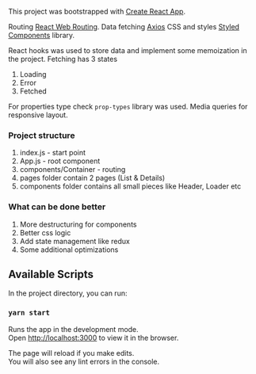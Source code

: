 This project was bootstrapped with [Create React App](https://github.com/facebook/create-react-app).

Routing [React Web Routing](https://reactrouter.com/web).
Data fetching [Axios](https://github.com/axios/axios)
CSS and styles [Styled Components](https://styled-components.com/) library.

React hooks was used to store data and implement some memoization in the project.
Fetching has 3 states

1. Loading
1. Error
1. Fetched

For properties type check `prop-types` library was used.
Media queries for responsive layout.

### Project structure

1. index.js - start point
1. App.js - root component
1. components/Container - routing
1. pages folder contain 2 pages (List & Details)
1. components folder contains all small pieces like Header, Loader etc

### What can be done better

1. More destructuring for components
1. Better css logic
1. Add state management like redux
1. Some additional optimizations

## Available Scripts

In the project directory, you can run:

### `yarn start`

Runs the app in the development mode.<br />
Open [http://localhost:3000](http://localhost:3000) to view it in the browser.

The page will reload if you make edits.<br />
You will also see any lint errors in the console.
